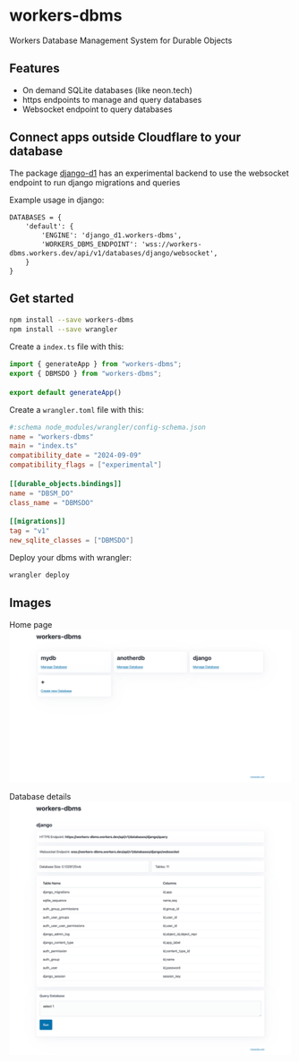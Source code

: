 # workers-dbms
Workers Database Management System for Durable Objects


## Features
- On demand SQLite databases (like neon.tech)
- https endpoints to manage and query databases
- Websocket endpoint to query databases


## Connect apps outside Cloudflare to your database
The package [django-d1](https://github.com/G4brym/django-d1) has an experimental backend to use the websocket
endpoint to run django migrations and queries

Example usage in django:
```
DATABASES = {
    'default': {
        'ENGINE': 'django_d1.workers-dbms',
        'WORKERS_DBMS_ENDPOINT': 'wss://workers-dbms.workers.dev/api/v1/databases/django/websocket',
    }
}
```


## Get started

```bash
npm install --save workers-dbms
npm install --save wrangler
```

Create a `index.ts` file with this:
```ts
import { generateApp } from "workers-dbms";
export { DBMSDO } from "workers-dbms";

export default generateApp()
```

Create a `wrangler.toml` file with this:
```toml
#:schema node_modules/wrangler/config-schema.json
name = "workers-dbms"
main = "index.ts"
compatibility_date = "2024-09-09"
compatibility_flags = ["experimental"]

[[durable_objects.bindings]]
name = "DBSM_DO"
class_name = "DBMSDO"

[[migrations]]
tag = "v1"
new_sqlite_classes = ["DBMSDO"]
```

Deploy your dbms with wrangler:
```bash
wrangler deploy
```

## Images

Home page
![homepage](https://github.com/G4brym/workers-dbms/raw/main/home-page.png)

Database details
![homepage](https://github.com/G4brym/workers-dbms/raw/main/database-details.png)
